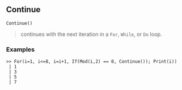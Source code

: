 ## Continue

``` 
Continue()
``` 

> continues with the next iteration in a `For`, `While`, or `Do` loop.

### Examples

```
>> For(i=1, i<=8, i=i+1, If(Mod(i,2) == 0, Continue()); Print(i))
 | 1
 | 3
 | 5
 | 7
```
 


